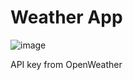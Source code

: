 # Weather App

![image](https://github.com/jahnavi2105m/weather-app/assets/146655073/a3ce07ec-bf7a-4b04-9b91-30f1602b63ec)

API key from OpenWeather
